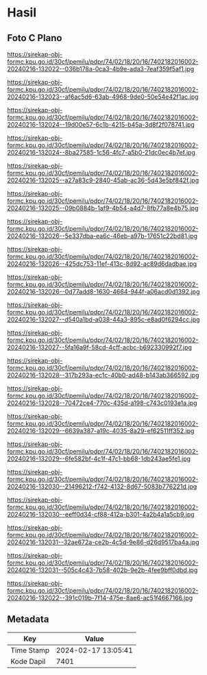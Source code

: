 # Hasil

## Foto C Plano

https://sirekap-obj-formc.kpu.go.id/30cf/pemilu/pdpr/74/02/18/20/16/7402182016002-20240216-132022--036b178a-0ca3-4b9e-ada3-7eaf359f5af1.jpg

https://sirekap-obj-formc.kpu.go.id/30cf/pemilu/pdpr/74/02/18/20/16/7402182016002-20240216-132023--af6ac5d6-63ab-4968-9de0-50e54e42f1ac.jpg

https://sirekap-obj-formc.kpu.go.id/30cf/pemilu/pdpr/74/02/18/20/16/7402182016002-20240216-132024--19d00e57-6c1b-4215-b45a-3d8f2f078741.jpg

https://sirekap-obj-formc.kpu.go.id/30cf/pemilu/pdpr/74/02/18/20/16/7402182016002-20240216-132024--8ba27585-1c56-4fc7-a5b0-21dc0ec4b7ef.jpg

https://sirekap-obj-formc.kpu.go.id/30cf/pemilu/pdpr/74/02/18/20/16/7402182016002-20240216-132025--a27a83c9-2840-45ab-ac36-5d43e5bf842f.jpg

https://sirekap-obj-formc.kpu.go.id/30cf/pemilu/pdpr/74/02/18/20/16/7402182016002-20240216-132025--09b0884b-1af9-4b54-a4d7-8fb77a8e4b75.jpg

https://sirekap-obj-formc.kpu.go.id/30cf/pemilu/pdpr/74/02/18/20/16/7402182016002-20240216-132026--5e337dba-ea6c-46eb-a97b-17651c22bd81.jpg

https://sirekap-obj-formc.kpu.go.id/30cf/pemilu/pdpr/74/02/18/20/16/7402182016002-20240216-132026--425dc753-11ef-413c-8d92-ac89d6dadbae.jpg

https://sirekap-obj-formc.kpu.go.id/30cf/pemilu/pdpr/74/02/18/20/16/7402182016002-20240216-132026--0d77add8-1630-4664-944f-a06acd0d1392.jpg

https://sirekap-obj-formc.kpu.go.id/30cf/pemilu/pdpr/74/02/18/20/16/7402182016002-20240216-132027--d540a1bd-a038-44a3-895c-e8ad0f6294cc.jpg

https://sirekap-obj-formc.kpu.go.id/30cf/pemilu/pdpr/74/02/18/20/16/7402182016002-20240216-132027--5fa16a9f-58cd-4cff-acbc-b692330992f7.jpg

https://sirekap-obj-formc.kpu.go.id/30cf/pemilu/pdpr/74/02/18/20/16/7402182016002-20240216-132028--317b293a-ec1c-40b0-ad48-b143ab366592.jpg

https://sirekap-obj-formc.kpu.go.id/30cf/pemilu/pdpr/74/02/18/20/16/7402182016002-20240216-132028--70472ce4-770c-435d-a198-c743c0193e1a.jpg

https://sirekap-obj-formc.kpu.go.id/30cf/pemilu/pdpr/74/02/18/20/16/7402182016002-20240216-132029--6639a387-a19c-4035-8a29-ef62511ff352.jpg

https://sirekap-obj-formc.kpu.go.id/30cf/pemilu/pdpr/74/02/18/20/16/7402182016002-20240216-132029--6fe582bf-4c1f-47c1-bb68-1db243ae5fe1.jpg

https://sirekap-obj-formc.kpu.go.id/30cf/pemilu/pdpr/74/02/18/20/16/7402182016002-20240216-132030--21496212-f742-4132-8d67-5083b776221d.jpg

https://sirekap-obj-formc.kpu.go.id/30cf/pemilu/pdpr/74/02/18/20/16/7402182016002-20240216-132030--eeff0d34-cf88-412a-b301-4a2b4a1a5cb9.jpg

https://sirekap-obj-formc.kpu.go.id/30cf/pemilu/pdpr/74/02/18/20/16/7402182016002-20240216-132031--32ae672a-ce2b-4c5d-9e86-d26d9517ba4a.jpg

https://sirekap-obj-formc.kpu.go.id/30cf/pemilu/pdpr/74/02/18/20/16/7402182016002-20240216-132031--505c4c43-7b58-402b-9e2b-4fee9bff0dbd.jpg

https://sirekap-obj-formc.kpu.go.id/30cf/pemilu/pdpr/74/02/18/20/16/7402182016002-20240216-132022--391c019b-7f14-475e-8ae6-ac51f4667166.jpg


## Metadata

| Key        | Value               |
| ---------- | ------------------- |
| Time Stamp | 2024-02-17 13:05:41 |
| Kode Dapil | 7401                |



